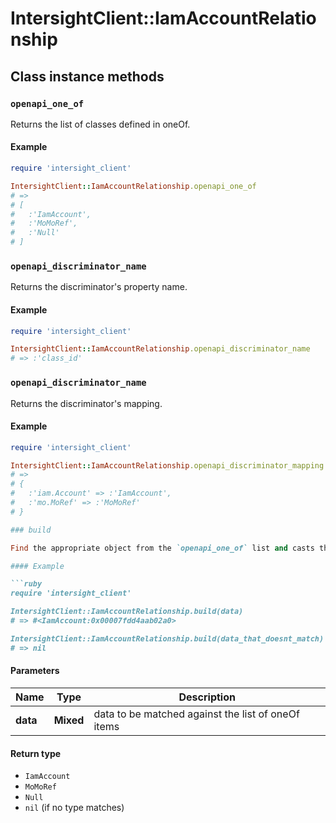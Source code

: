# IntersightClient::IamAccountRelationship

## Class instance methods

### `openapi_one_of`

Returns the list of classes defined in oneOf.

#### Example

```ruby
require 'intersight_client'

IntersightClient::IamAccountRelationship.openapi_one_of
# =>
# [
#   :'IamAccount',
#   :'MoMoRef',
#   :'Null'
# ]
```

### `openapi_discriminator_name`

Returns the discriminator's property name.

#### Example

```ruby
require 'intersight_client'

IntersightClient::IamAccountRelationship.openapi_discriminator_name
# => :'class_id'
```

### `openapi_discriminator_name`

Returns the discriminator's mapping.

#### Example

```ruby
require 'intersight_client'

IntersightClient::IamAccountRelationship.openapi_discriminator_mapping
# =>
# {
#   :'iam.Account' => :'IamAccount',
#   :'mo.MoRef' => :'MoMoRef'
# }

### build

Find the appropriate object from the `openapi_one_of` list and casts the data into it.

#### Example

```ruby
require 'intersight_client'

IntersightClient::IamAccountRelationship.build(data)
# => #<IamAccount:0x00007fdd4aab02a0>

IntersightClient::IamAccountRelationship.build(data_that_doesnt_match)
# => nil
```

#### Parameters

| Name | Type | Description |
| ---- | ---- | ----------- |
| **data** | **Mixed** | data to be matched against the list of oneOf items |

#### Return type

- `IamAccount`
- `MoMoRef`
- `Null`
- `nil` (if no type matches)

